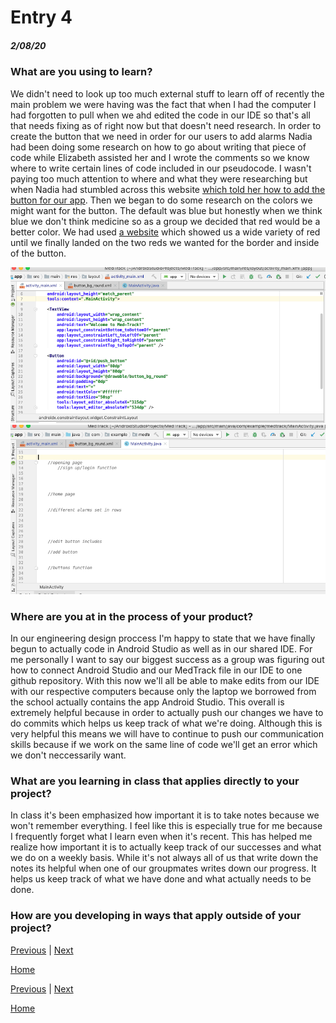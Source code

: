 # Entry 4
##### 2/08/20




<h3>What are you using to learn?</h3>
<!--Uses (and links to) multiple sources effectively, where applicable.-->


<p>
We didn't need to look up too much external stuff to learn off of recently the main problem we were having was the fact that when I had the computer I had forgotten to pull when we ahd edited the code in our IDE so that's all that needs fixing as of right now but that doesn't need research.
In order to create the button that we need in order for our users to add alarms Nadia had been doing some research on how to go about writing that piece of code while Elizabeth assisted her and I wrote the comments so we know where to write certain lines of code included in our pseudocode.
I wasn't paying too much attention to where and what they were researching but when Nadia had stumbled across this website <a href="https://developer.android.com/guide/topics/ui/controls/button#java">which told her how to add the button for our app</a>.
Then we began to do some research on the colors we might want for the button.
The default was blue but honestly when we think blue we don't think medicine so as a group we decided that red would be a better color.
We had used <a href="https://coolors.co/">a website</a>  which showed us a wide variety of red until we finally landed on the two reds we wanted for the border and inside of the button.

</p>

![button](../images/button.png) <br>
![comments](../images/comments.png)

<h3>Where are you at in the process of your product? </h3>

<!--//Effectively considers current stage in EDP, plans for next stage.
Must state “engineering design process.”-->

<p> In our engineering design proccess I'm happy to state that we have finally begun to actually code in Android Studio as well as in our shared IDE.
For me personally I want to say our biggest success as a group was figuring out how to connect Android Studio and our MedTrack file in our IDE to one github repository.
With this now we'll all be able to make edits from our IDE with our respective computers because only the laptop we borrowed from the school actually contains the app Android Studio.
This overall is extremely helpful because in order to actually push our changes we have to do commits which helps us keep track of what we're doing.
Although this is very helpful this means we will have to continue to push our communication skills because if we work on the same line of code we'll get an error which we don't neccessarily want.

</p>



<h3>What are you learning in class that applies directly to your project?
</h3>
<!--
Displays knowledge gained that applies to this entry, where applicable.-->

<p>
In class it's been emphasized how important it is to take notes because we won't remember everything.
I feel like this is especially true for me because I frequently forget what I learn even when it's recent.
This has helped me realize how important it is to actually keep track of our successes and what we do on a weekly basis.
While it's not always all of us that write down the notes its helpful when one of our groupmates writes down our progress.
It helps us keep track of what we have done and what actually needs to be done.



</p>




<h3>How are you developing in ways that apply outside of your project?</h3>

<!--Reflects on at least two skills developed since the previous entry.-->
<!--Must state “skill/skills.”-->

<p>

</p>



[Previous](entry02.md) | [Next](entry04.md)

[Home](../README.md)



[Previous](entry03.md) | [Next](entry05.md)

[Home](../README.md)
